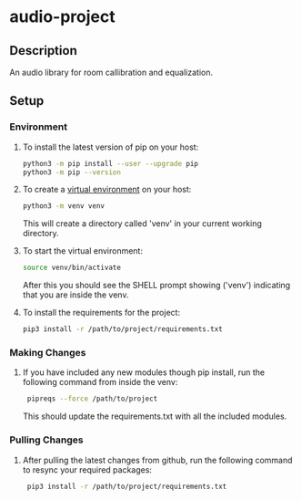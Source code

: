 # audio-project
## Description
An audio library for room callibration and equalization.



## Setup
### Environment
1. To install the latest version of pip on your host:

    ```bash
    python3 -m pip install --user --upgrade pip
    python3 -m pip --version
    ```

2. To create a [virtual environment](https://docs.python.org/3/library/venv.html) on your host:
    ```bash
    python3 -m venv venv
    ```
    This will create a directory called 'venv' in your current working directory.

3. To start the virtual environment:
    ```bash
    source venv/bin/activate
    ```
    After this you should see the SHELL prompt showing ('venv') indicating that you
    are inside the venv.

4. To install the requirements for the project: 
    ```bash
    pip3 install -r /path/to/project/requirements.txt
    ```

### Making Changes
1. If you have included any new modules though pip install, run the following command
   from inside the venv:
   ```bash
    pipreqs --force /path/to/project
   ```
   This should update the requirements.txt with all the included modules.

### Pulling Changes
1. After pulling the latest changes from github, run the following command to 
   resync your required packages:
   ```bash
    pip3 install -r /path/to/project/requirements.txt
   ```